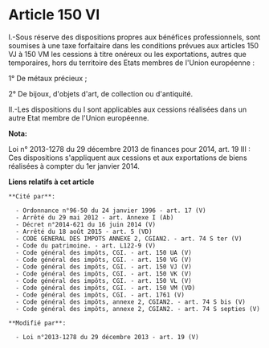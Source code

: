 # Article 150 VI

I.-Sous réserve des dispositions propres aux bénéfices professionnels, sont soumises à une taxe forfaitaire dans les
conditions prévues aux articles 150 VJ à 150 VM les cessions à titre onéreux ou les exportations, autres que temporaires,
hors du territoire des Etats membres de l'Union européenne : 

1° De métaux précieux ; 

2° De bijoux, d'objets d'art, de collection ou d'antiquité. 

II.-Les dispositions du I sont applicables aux cessions réalisées dans un autre Etat membre de l'Union européenne.

**Nota:**

Loi n° 2013-1278 du 29 décembre 2013 de finances pour 2014, art. 19 III : Ces dispositions s'appliquent aux cessions et aux
exportations de biens réalisées à compter du 1er janvier 2014.

**Liens relatifs à cet article**

	**Cité par**:

	  - Ordonnance n°96-50 du 24 janvier 1996 - art. 17 (V)
	  - Arrêté du 29 mai 2012 - art. Annexe I (Ab)
	  - Décret n°2014-621 du 16 juin 2014 (V)
	  - Arrêté du 18 août 2015 - art. 5 (VD)
	  - CODE GENERAL DES IMPOTS ANNEXE 2, CGIAN2. - art. 74 S ter (V)
	  - Code du patrimoine. - art. L122-9 (V)
	  - Code général des impôts, CGI. - art. 150 UA (V)
	  - Code général des impôts, CGI. - art. 150 VG (V)
	  - Code général des impôts, CGI. - art. 150 VJ (V)
	  - Code général des impôts, CGI. - art. 150 VK (V)
	  - Code général des impôts, CGI. - art. 150 VL (V)
	  - Code général des impôts, CGI. - art. 150 VM (VD)
	  - Code général des impôts, CGI. - art. 1761 (V)
	  - Code général des impôts, annexe 2, CGIAN2. - art. 74 S bis (V)
	  - Code général des impôts, annexe 2, CGIAN2. - art. 74 S septies (V)

	**Modifié par**:

	  - Loi n°2013-1278 du 29 décembre 2013 - art. 19 (V)
